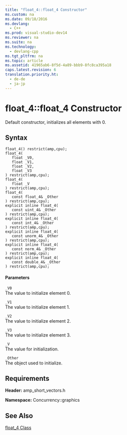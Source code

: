 ```yaml
---
title: "float_4::float_4 Constructor"
ms.custom: na
ms.date: 09/18/2016
ms.devlang: 
  - C++
ms.prod: visual-studio-dev14
ms.reviewer: na
ms.suite: na
ms.technology: 
  - devlang-cpp
ms.tgt_pltfrm: na
ms.topic: article
ms.assetid: 41965ab6-8f5d-4a89-bbb9-8fc8ca395a18
caps.latest.revision: 6
translation.priority.ht: 
  - de-de
  - ja-jp
---
```

# float_4::float_4 Constructor
Default constructor, initializes all elements with 0.  
  
## Syntax  
  
```  
float_4() restrict(amp,cpu);  
float_4(  
   float _V0,  
   float _V1,  
   float _V2,  
   float _V3  
) restrict(amp,cpu);  
float_4(  
   float _V  
) restrict(amp,cpu);  
float_4(  
   const float_4& _Other  
) restrict(amp,cpu);  
explicit inline float_4(  
   const uint_4& _Other  
) restrict(amp,cpu);  
explicit inline float_4(  
   const int_4& _Other  
) restrict(amp,cpu);  
explicit inline float_4(  
   const unorm_4& _Other  
) restrict(amp,cpu);  
explicit inline float_4(  
   const norm_4& _Other  
) restrict(amp,cpu);  
explicit inline float_4(  
   const double_4& _Other  
) restrict(amp,cpu);  
```  
  
#### Parameters  
 `_V0`  
 The value to initialize element 0.  
  
 `_V1`  
 The value to initialize element 1.  
  
 `_V2`  
 The value to initialize element 2.  
  
 `_V3`  
 The value to initialize element 3.  
  
 `_V`  
 The value for initialization.  
  
 `_Other`  
 The object used to initialize.  
  
## Requirements  
 **Header:** amp_short_vectors.h  
  
 **Namespace:** Concurrency::graphics  
  
## See Also  
 [float_4 Class](../vs140/float_4-Class.md)